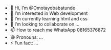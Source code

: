 - 👋 Hi, I’m @Omotayobabatunde
- 👀 I’m interested in Web development 
- 🌱 I’m currently learning html and css
- 💞️ I’m looking to collaborate on ...
- 📫 How to reach me WhatsApp 08165376872
- 😄 Pronouns: ...
- ⚡ Fun fact: ...

<!---
Omotayobabatunde/Omotayobabatunde is a ✨ special ✨ repository because its `README.md` (this file) appears on your GitHub profile.
You can click the Preview link to take a look at your changes.
--->

